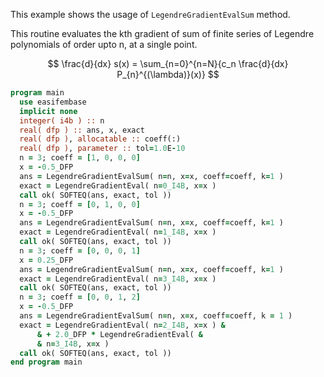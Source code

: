 This example shows the usage of `LegendreGradientEvalSum` method.

This routine evaluates the kth gradient of sum of finite series of Legendre polynomials of order upto n, at a single point.

$$
\frac{d}{dx} s(x) = \sum_{n=0}^{n=N}{c_n \frac{d}{dx} P_{n}^{(\lambda)}(x)}
$$

```fortran
program main
  use easifembase
  implicit none
  integer( i4b ) :: n
  real( dfp ) :: ans, x, exact
  real( dfp ), allocatable :: coeff(:)
  real( dfp ), parameter :: tol=1.0E-10
  n = 3; coeff = [1, 0, 0, 0]
  x = -0.5_DFP
  ans = LegendreGradientEvalSum( n=n, x=x, coeff=coeff, k=1 )
  exact = LegendreGradientEval( n=0_I4B, x=x )
  call ok( SOFTEQ(ans, exact, tol ))
  n = 3; coeff = [0, 1, 0, 0]
  x = -0.5_DFP
  ans = LegendreGradientEvalSum( n=n, x=x, coeff=coeff, k=1 )
  exact = LegendreGradientEval( n=1_I4B, x=x )
  call ok( SOFTEQ(ans, exact, tol ))
  n = 3; coeff = [0, 0, 0, 1]
  x = 0.25_DFP
  ans = LegendreGradientEvalSum( n=n, x=x, coeff=coeff, k=1 )
  exact = LegendreGradientEval( n=3_I4B, x=x )
  call ok( SOFTEQ(ans, exact, tol ))
  n = 3; coeff = [0, 0, 1, 2]
  x = -0.5_DFP
  ans = LegendreGradientEvalSum( n=n, x=x, coeff=coeff, k = 1 )
  exact = LegendreGradientEval( n=2_I4B, x=x ) &
      & + 2.0_DFP * LegendreGradientEval( &
      & n=3_I4B, x=x )
  call ok( SOFTEQ(ans, exact, tol ))
end program main
```
